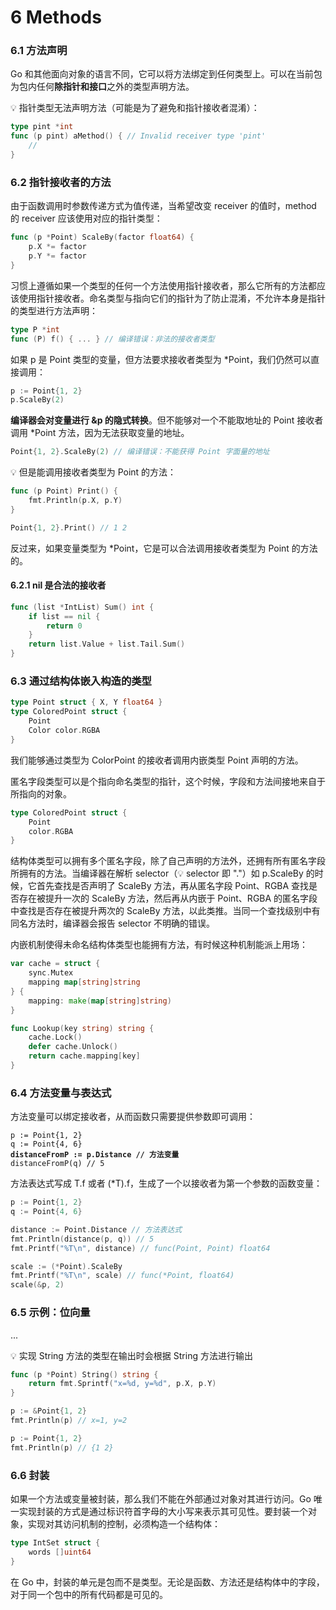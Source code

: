 # 6 Methods

### 6.1 方法声明

Go 和其他面向对象的语言不同，它可以将方法绑定到任何类型上。可以在当前包为包内任何**除指针和接口**之外的类型声明方法。

💡 指针类型无法声明方法（可能是为了避免和指针接收者混淆）：

```go
type pint *int
func (p pint) aMethod() { // Invalid receiver type 'pint'
    //
}
```

### 6.2 指针接收者的方法

由于函数调用时参数传递方式为值传递，当希望改变 receiver 的值时，method 的 receiver 应该使用对应的指针类型：

```go
func (p *Point) ScaleBy(factor float64) {
    p.X *= factor
    p.Y *= factor
}
```

习惯上遵循如果一个类型的任何一个方法使用指针接收者，那么它所有的方法都应该使用指针接收者。命名类型与指向它们的指针为了防止混淆，不允许本身是指针的类型进行方法声明：

```go
type P *int
func (P) f() { ... } // 编译错误：非法的接收者类型
```

如果 p 是 Point 类型的变量，但方法要求接收者类型为 \*Point，我们仍然可以直接调用：

```go
p := Point{1, 2}
p.ScaleBy(2)
```

**编译器会对变量进行 \&p 的隐式转换**。但不能够对一个不能取地址的 Point 接收者调用 \*Point 方法，因为无法获取变量的地址。

```go
Point{1, 2}.ScaleBy(2) // 编译错误：不能获得 Point 字面量的地址
```

💡 但是能调用接收者类型为 Point 的方法：

```go
func (p Point) Print() {
    fmt.Println(p.X, p.Y)
}

Point{1, 2}.Print() // 1 2
```

反过来，如果变量类型为 \*Point，它是可以合法调用接收者类型为 Point 的方法的。

#### 6.2.1 nil 是合法的接收者

```go
func (list *IntList) Sum() int {
    if list == nil {
        return 0
    }
    return list.Value + list.Tail.Sum()
}
```

### 6.3 通过结构体嵌入构造的类型

```go
type Point struct { X, Y float64 }
type ColoredPoint struct {
    Point
    Color color.RGBA
}
```

我们能够通过类型为 ColorPoint 的接收者调用内嵌类型 Point 声明的方法。

匿名字段类型可以是个指向命名类型的指针，这个时候，字段和方法间接地来自于所指向的对象。

```go
type ColoredPoint struct {
    Point
    color.RGBA
}
```

结构体类型可以拥有多个匿名字段，除了自己声明的方法外，还拥有所有匿名字段所拥有的方法。当编译器在解析 selector（💡 selector 即 "."）如 p.ScaleBy 的时候，它首先查找是否声明了 ScaleBy 方法，再从匿名字段 Point、RGBA 查找是否存在被提升一次的 ScaleBy 方法，然后再从内嵌于 Point、RGBA 的匿名字段中查找是否存在被提升两次的 ScaleBy 方法，以此类推。当同一个查找级别中有同名方法时，编译器会报告 selector 不明确的错误。

内嵌机制使得未命名结构体类型也能拥有方法，有时候这种机制能派上用场：

```go
var cache = struct {
    sync.Mutex
    mapping map[string]string
} {
    mapping: make(map[string]string)
}

func Lookup(key string) string {
    cache.Lock()
    defer cache.Unlock()
    return cache.mapping[key]
}
```

### 6.4 方法变量与表达式

方法变量可以绑定接收者，从而函数只需要提供参数即可调用：

<pre class="language-go"><code class="lang-go">p := Point{1, 2}
q := Point{4, 6}
<strong>distanceFromP := p.Distance // 方法变量
</strong>distanceFromP(q) // 5
</code></pre>

方法表达式写成 T.f 或者 (\*T).f，生成了一个以接收者为第一个参数的函数变量：

```go
p := Point{1, 2}
q := Point{4, 6}

distance := Point.Distance // 方法表达式
fmt.Println(distance(p, q)) // 5
fmt.Printf("%T\n", distance) // func(Point, Point) float64

scale := (*Point).ScaleBy
fmt.Printf("%T\n", scale) // func(*Point, float64)
scale(&p, 2)
```

### 6.5 示例：位向量

...

💡 实现 String 方法的类型在输出时会根据 String 方法进行输出

```go
func (p *Point) String() string {
    return fmt.Sprintf("x=%d, y=%d", p.X, p.Y)
}

p := &Point{1, 2}
fmt.Println(p) // x=1, y=2

p := Point{1, 2}
fmt.Println(p) // {1 2}
```

### 6.6 封装

如果一个方法或变量被封装，那么我们不能在外部通过对象对其进行访问。Go 唯一实现封装的方式是通过标识符首字母的大小写来表示其可见性。要封装一个对象，实现对其访问机制的控制，必须构造一个结构体：

```go
type IntSet struct {
    words []uint64
}
```

在 Go 中，封装的单元是包而不是类型。无论是函数、方法还是结构体中的字段，对于同一个包中的所有代码都是可见的。
